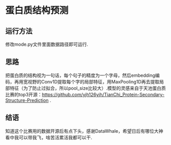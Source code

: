 # 蛋白质结构预测

## 运行方法
修改mode.py文件里面数据路径即可运行.

## 思路
把蛋白质的结构视为一句话，每个句子的精度为一个字母，然后embedding编码，再用宽视野的Conv1D提取每个字的局部特征，用MaxPooling1D再去提取局部特征（为了防止过拟合，所以pool_size比较大）.模型的灵感来自于天池蛋白质比赛的top3开源：https://github.com/yjh126yjh/TianChi_Protein-Secondary-Structure-Prediction    .

## 结语
知道这个比赛用的数据开源后有点下头，感谢DataWhale，希望日后有哪位大神看中我可以带我飞，啥苦活累活我都可以干.